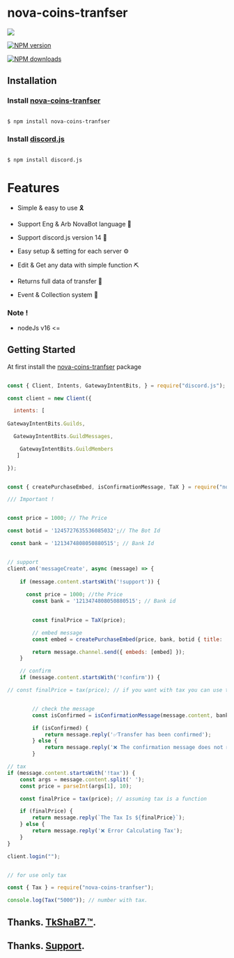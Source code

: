 # nova-coins-tranfser


<p>

 <a href="https://github.com/LanStudio1"><img src="https://img.shields.io/static/v1?label=powered%20by&message=TkShaB7&color=000636&style=for-the-badge&logo=Windows%20Terminal&logoColor=fff%22/%3E"/></a>

 <a href="https://npmjs.com/nova-coins-tranfser"><img src="https://img.shields.io/npm/v/nova-coins-tranfser.svg?style=for-the-badge" alt="NPM version" /></a>

 <a href="https://npmjs.com/nova-coins-tranfser"><img src="https://img.shields.io/npm/dt/nova-coins-tranfser.svg?maxAge=3600&style=for-the-badge" alt="NPM downloads" /></a>



</p>



## Installation


### Install **[nova-coins-tranfser](https://npmjs.com/nova-coins-tranfser)**


```sh

$ npm install nova-coins-tranfser

```


### Install **[discord.js](https://npmjs.com/package/discord.js)**


```sh

$ npm install discord.js

```


# Features


- Simple & easy to use 🎗️

- Support Eng & Arb NovaBot language 🔗

- Support discord.js version 14 🔖

- Easy setup & setting for each server ⚙️

- Edit & Get any data with simple function ⛏️

- Returns full data of transfer 📡

- Event & Collection system 🔗

### Note !

 - nodeJs v16 <=

## Getting Started


At first install the [nova-coins-tranfser](https://npmjs.com/nova-coins-tranfser) package


```js

const { Client, Intents, GatewayIntentBits, } = require("discord.js"); // npm i discord.js

const client = new Client({ 

  intents: [
    
GatewayIntentBits.Guilds, 

  GatewayIntentBits.GuildMessages,

    GatewayIntentBits.GuildMembers
   ] 

});


const { createPurchaseEmbed, isConfirmationMessage, TaX } = require("nova-coins-tranfser"); // npm i nova-coins-transfer

/// Important !


const price = 1000; // The Price

const botid = '1245727635536085032';// The Bot Id

 const bank = '1213474808050880515'; // Bank Id


// support
client.on('messageCreate', async (message) => {
   
    if (message.content.startsWith('!support')) {
        
      const price = 1000; //the Price
        const bank = '1213474808050880515'; // Bank id

     
        const finalPrice = TaX(price);

        // embed message
        const embed = createPurchaseEmbed(price, bank, botid { title: 'طلب دعم', color: '#FF0000', description: `${finalPrice}` });

        return message.channel.send({ embeds: [embed] });
    }

    // confirm
    if (message.content.startsWith('!confirm')) {

// const finalPrice = tax(price); // if you want with tax you can use this  


        // check the message
        const isConfirmed = isConfirmationMessage(message.content, bank, price, botid);//if you want with tax add     , finalPrice 

        if (isConfirmed) {
            return message.reply('✅Transfer has been confirmed');
        } else {
            return message.reply('❌ The confirmation message does not match the required format');
        }

// tax
if (message.content.startsWith('!tax')) {
    const args = message.content.split(' ');
    const price = parseInt(args[1], 10);

    const finalPrice = tax(price); // assuming tax is a function

    if (finalPrice) {
        return message.reply(`The Tax Is ${finalPrice}`);
    } else {
        return message.reply('❌ Error Calculating Tax');
    }
}

client.login("");


// for use only tax

const { Tax } = require("nova-coins-tranfser");

console.log(Tax("5000")); // number with tax.

```

## Thanks. [TkShaB7.™️](https://discord.com/users/1213474808050880515).

## Thanks. [Support](https://discord.gg/lans).